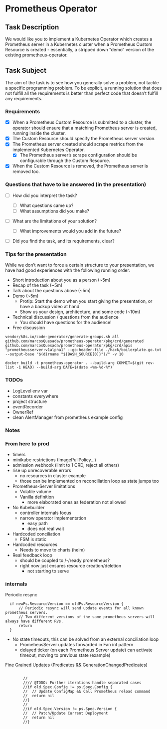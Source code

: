 # Prometheus Operator

## Task Description
We would like you to implement a Kubernetes Operator which creates a Prometheus server in a Kubernetes cluster when a Prometheus Custom Resource is created - essentially, a stripped down “demo” version of the existing prometheus-operator.

## Task Subject
The aim of the task is to see how you generally solve a problem, not tackle a specific programming problem.
To be explicit, a running solution that does not fulfill all the requirements is better than perfect code that doesn’t fulfill any requirements.

### Requirements
- [X] When a Prometheus Custom Resource is submitted to a cluster, the operator should ensure that a matching Prometheus server is created, running inside the cluster.
- [X] The Custom Resource should specify the Prometheus server version.
- [X] The Prometheus server created should scrape metrics from the implemented Kubernetes Operator.
  - [X] The Prometheus server’s scrape configuration should be configurable through the Custom Resource.
- [X] When the Custom Resource is removed, the Prometheus server is removed too.

### Questions that have to be answered (in the presentation)
- [ ] How did you interpret the task? 
  - [ ] What questions came up?
  - [ ] What assumptions did you make?
- [ ] What are the limitations of your solution?
  - [ ] What improvements would you add in the future?
- [ ] Did you find the task, and its requirements, clear?


### Tips for the presentation
While we don’t want to force a certain structure to your presentation, we have had good experiences with the following running order:
- Short introduction about you as a person (~5m)
- Recap of the task (~5m)
- Talk about the questions above (~5m)
- Demo (~5m)
  - Protip: Start the demo when you start giving the presentation, or have a backup video at hand
  - Show us your design, architecture, and some code (~10m)
- Technical discussion / questions from the audience
  - You should have questions for the audience!
- Free discussion


```
vendor/k8s.io/code-generator/generate-groups.sh all github.com/marcosQuesada/prometheus-operator/pkg/crd/generated github.com/marcosQuesada/prometheus-operator/pkg/crd/apis "prometheusserver:v1alpha1" --go-header-file ./hack/boilerplate.go.txt --output-base "$(dirname "${BASH_SOURCE[0]}")/" -v 10 
```

```
docker build -t prometheus-operator . --build-arg COMMIT=$(git rev-list -1 HEAD) --build-arg DATE=$(date +%m-%d-%Y)

```

### TODOs
- LogLevel env var
- constants everywhere
- project structure
- eventRecorder
- OwnerRef
- clean AlertManager from prometheus example config

### Notes
### From here to prod
- timers
- minikube restrictions (ImagePullPolicy...)
- admission webhook (limit to 1 CRD, reject all others)
- rise up unrecoverable errors
  - no resources in cluster example
  - those can be implemented on reconciliation loop as state jumps too
- Prometheus-Server limitations
  - Volatile volume
  - Vanilla definition
    - more elaborated ones as federation not allowed
- No Kubebuilder
  - controller internals focus
  - narrow operator implementation
    - easy path
    - does not real wait
- Hardcoded conciliation
  - FSM is static
- Hardcoded resources
  - Needs to move to charts (helm)
- Real feedback loop
  - should be coupled to /-/ready prometheus?
  - right now just ensures resource creation/deletion
    - not starting to serve
  
### internals
Periodic resync
```
  if newPs.ResourceVersion == oldPs.ResourceVersion {
      // Periodic resync will send update events for all known prometheus servers.
      // Two different versions of the same prometheus servers will always have different RVs.
      return
  }
```
- No state timeouts, this can be solved from an external conciliation loop
  - PromeheusServer updates forwarded in Fan int pattern
  - delayed ticker (on each Prometheus Server update) can activate timeout, moving to previous state (example)

Fine Grained Updates (Predicates && GenerationChangedPredicates)
```
		
		//
		//// @TODO: Further iterations handle separated cases
		//if old.Spec.Config != ps.Spec.Config {
		//	// Update ConfigMap && Call Prometheus reload command
		//	return nil
		//}
		//
		//if old.Spec.Version != ps.Spec.Version {
		//	// Patch/Update Current Deployment
		//	return nil
		//}
```